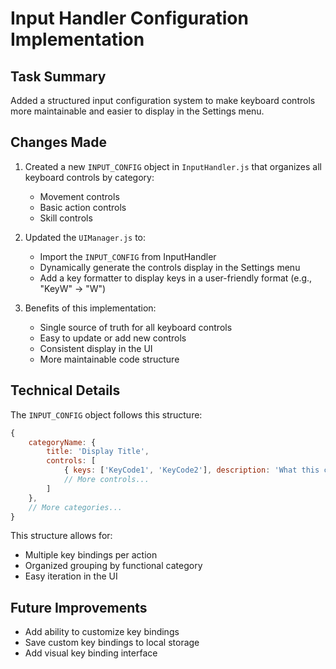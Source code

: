 # Input Handler Configuration Implementation

## Task Summary
Added a structured input configuration system to make keyboard controls more maintainable and easier to display in the Settings menu.

## Changes Made

1. Created a new `INPUT_CONFIG` object in `InputHandler.js` that organizes all keyboard controls by category:
   - Movement controls
   - Basic action controls
   - Skill controls

2. Updated the `UIManager.js` to:
   - Import the `INPUT_CONFIG` from InputHandler
   - Dynamically generate the controls display in the Settings menu
   - Add a key formatter to display keys in a user-friendly format (e.g., "KeyW" → "W")

3. Benefits of this implementation:
   - Single source of truth for all keyboard controls
   - Easy to update or add new controls
   - Consistent display in the UI
   - More maintainable code structure

## Technical Details

The `INPUT_CONFIG` object follows this structure:
```javascript
{
    categoryName: {
        title: 'Display Title',
        controls: [
            { keys: ['KeyCode1', 'KeyCode2'], description: 'What this control does' },
            // More controls...
        ]
    },
    // More categories...
}
```

This structure allows for:
- Multiple key bindings per action
- Organized grouping by functional category
- Easy iteration in the UI

## Future Improvements
- Add ability to customize key bindings
- Save custom key bindings to local storage
- Add visual key binding interface